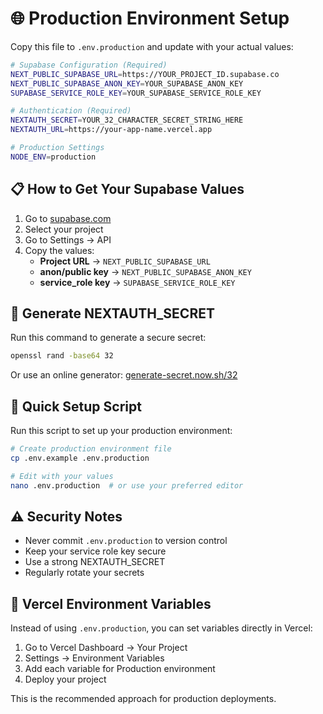 # 🌐 Production Environment Setup

Copy this file to `.env.production` and update with your actual values:

```bash
# Supabase Configuration (Required)
NEXT_PUBLIC_SUPABASE_URL=https://YOUR_PROJECT_ID.supabase.co
NEXT_PUBLIC_SUPABASE_ANON_KEY=YOUR_SUPABASE_ANON_KEY
SUPABASE_SERVICE_ROLE_KEY=YOUR_SUPABASE_SERVICE_ROLE_KEY

# Authentication (Required)
NEXTAUTH_SECRET=YOUR_32_CHARACTER_SECRET_STRING_HERE
NEXTAUTH_URL=https://your-app-name.vercel.app

# Production Settings
NODE_ENV=production
```

## 📋 How to Get Your Supabase Values

1. Go to [supabase.com](https://supabase.com/dashboard)
2. Select your project
3. Go to Settings → API
4. Copy the values:
   - **Project URL** → `NEXT_PUBLIC_SUPABASE_URL`
   - **anon/public key** → `NEXT_PUBLIC_SUPABASE_ANON_KEY`
   - **service_role key** → `SUPABASE_SERVICE_ROLE_KEY`

## 🔐 Generate NEXTAUTH_SECRET

Run this command to generate a secure secret:

```bash
openssl rand -base64 32
```

Or use an online generator: [generate-secret.now.sh/32](https://generate-secret.now.sh/32)

## 🚀 Quick Setup Script

Run this script to set up your production environment:

```bash
# Create production environment file
cp .env.example .env.production

# Edit with your values
nano .env.production  # or use your preferred editor
```

## ⚠️ Security Notes

- Never commit `.env.production` to version control
- Keep your service role key secure
- Use a strong NEXTAUTH_SECRET
- Regularly rotate your secrets

## 🔧 Vercel Environment Variables

Instead of using `.env.production`, you can set variables directly in Vercel:

1. Go to Vercel Dashboard → Your Project
2. Settings → Environment Variables
3. Add each variable for Production environment
4. Deploy your project

This is the recommended approach for production deployments.
